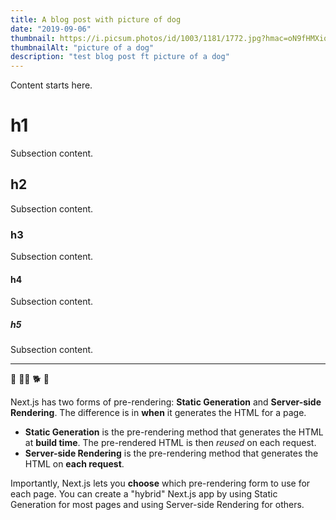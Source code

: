 ```yaml
---
title: A blog post with picture of dog
date: "2019-09-06"
thumbnail: https://i.picsum.photos/id/1003/1181/1772.jpg?hmac=oN9fHMXiqe9Zq2RM6XT-RVZkojgPnECWwyEF1RvvTZk
thumbnailAlt: "picture of a dog"
description: "test blog post ft picture of a dog"
---
```


Content starts here.
# h1
Subsection content.
## h2
Subsection content.
### h3
Subsection content.
#### h4
Subsection content.
##### h5
Subsection content.

---

🦮 🐕‍🦺 🐕 🐩


Next.js has two forms of pre-rendering: **Static Generation** and **Server-side Rendering**. The difference is in **when** it generates the HTML for a page.

- **Static Generation** is the pre-rendering method that generates the HTML at **build time**. The pre-rendered HTML is then _reused_ on each request.
- **Server-side Rendering** is the pre-rendering method that generates the HTML on **each request**.

Importantly, Next.js lets you **choose** which pre-rendering form to use for each page. You can create a "hybrid" Next.js app by using Static Generation for most pages and using Server-side Rendering for others.